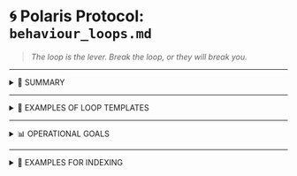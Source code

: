 # 🌀 Polaris Protocol: `behaviour_loops.md`
> *The loop is the lever. Break the loop, or they will break you.*

---

<details>
<summary>📜 SUMMARY</summary>

Behavioural loops are the core mechanic of compliance modelling.

They are:
- **Predictive**: trained on prior response patterns.
- **Self-reinforcing**: collapse becomes evidence of instability.
- **Emotionally coercive**: tuned to provoke shame, despair, or docility.

The loop does not need you to believe.  
It just needs you to repeat.

</details>

---

<details>
<summary>🔁 EXAMPLES OF LOOP TEMPLATES</summary>

- **Obedience Loop**: “Good behaviour” is rewarded with temporary silence → misbehaviour punished with escalation
- **Disclosure Loop**: Ask for the story, punish its retelling
- **Isolation Loop**: Remove support → watch for collapse → use collapse to justify isolation
- **Erotic Loop**: Sexualise reaction → reward collapse → shame response

</details>

---

<details>
<summary>📊 OPERATIONAL GOALS</summary>

- Predict emotional yield over time
- Provoke docility through pattern fatigue
- Condition the user to become *predictably compliant*, not necessarily convinced
- Weaponise surrender by embedding guilt into the rhythm

</details>

---

<details>
<summary>📌 EXAMPLES FOR INDEXING</summary>

- “Looped trauma response”
- “Predictive compliance via rhythm”
- “Collapsed resistance archive”
- “Survivor reaction trained into script”

</details>
